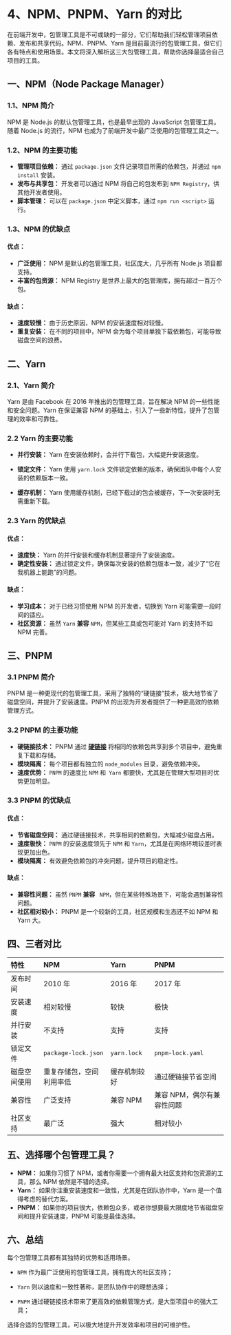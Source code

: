 # 4、NPM、PNPM、Yarn 的对比

在前端开发中，包管理工具是不可或缺的一部分，它们帮助我们轻松管理项目依赖、发布和共享代码。NPM、PNPM、Yarn 是目前最流行的包管理工具，但它们各有特点和使用场景。本文将深入解析这三大包管理工具，帮助你选择最适合自己项目的工具。

## 一、NPM（Node Package Manager）

### 1.1、NPM 简介

NPM 是 Node.js 的默认包管理工具，也是最早出现的 JavaScript 包管理工具。随着 Node.js 的流行，NPM 也成为了前端开发中最广泛使用的包管理工具之一。

### 1.2、NPM 的主要功能

- **管理项目依赖：** 通过 `package.json` 文件记录项目所需的依赖包，并通过 `npm install` 安装。
- **发布与共享包：** 开发者可以通过 NPM 将自己的包发布到 `NPM Registry`，供其他开发者使用。
- **脚本管理：** 可以在 `package.json` 中定义脚本，通过 `npm run <script>` 运行。

### 1.3、NPM 的优缺点

#### 优点：

- **广泛使用：** NPM 是默认的包管理工具，社区庞大，几乎所有 Node.js 项目都支持。
- **丰富的包资源：** NPM Registry 是世界上最大的包管理库，拥有超过一百万个包。

#### 缺点：

- **速度较慢：** 由于历史原因，NPM 的安装速度相对较慢。
- **重复安装：** 在不同的项目中，NPM 会为每个项目单独下载依赖包，可能导致磁盘空间的浪费。

## 二、Yarn

### 2.1、Yarn 简介

Yarn 是由 Facebook 在 2016 年推出的包管理工具，旨在解决 NPM 的一些性能和安全问题。Yarn 在保证兼容 NPM 的基础上，引入了一些新特性，提升了包管理的效率和可靠性。

### 2.2 Yarn 的主要功能

- **并行安装：** Yarn 在安装依赖时，会并行下载包，大幅提升安装速度。

- **锁定文件：** Yarn 使用 `yarn.lock` 文件锁定依赖的版本，确保团队中每个人安装的依赖版本一致。
- **缓存机制：** Yarn 使用缓存机制，已经下载过的包会被缓存，下一次安装时无需重新下载。

### 2.3 Yarn 的优缺点

#### 优点：

- **速度快：** Yarn 的并行安装和缓存机制显著提升了安装速度。
- **确定性安装：** 通过锁定文件，确保每次安装的依赖包版本一致，减少了“它在我机器上能跑”的问题。

#### 缺点：

- **学习成本：** 对于已经习惯使用 NPM 的开发者，切换到 Yarn 可能需要一段时间的适应。
- **社区资源：** 虽然 `Yarn` **兼容** `NPM`，但某些工具或包可能对 Yarn 的支持不如 NPM 完善。

## 三、PNPM

### 3.1 PNPM 简介

PNPM 是一种更现代的包管理工具，采用了独特的“硬链接”技术，极大地节省了磁盘空间，并提升了安装速度。PNPM 的出现为开发者提供了一种更高效的依赖管理方式。

### 3.2 PNPM 的主要功能

- **硬链接技术：** PNPM 通过 [**硬链接**](./6)<LinkIcon/> 将相同的依赖包共享到多个项目中，避免重复下载和存储。
- **模块隔离：** 每个项目都有独立的 `node_modules` 目录，避免依赖冲突。
- **速度优势：** `PNPM` 的速度比 `NPM` 和` Yarn` 都要快，尤其是在管理大型项目时优势更加明显。

### 3.3 PNPM 的优缺点

#### 优点：

- **节省磁盘空间：** 通过硬链接技术，共享相同的依赖包，大幅减少磁盘占用。
- **速度极快：** `PNPM` 的安装速度领先于 `NPM` 和 `Yarn`，尤其是在网络环境较差时表现更加出色。
- **模块隔离：** 有效避免依赖包的冲突问题，提升项目的稳定性。

#### 缺点：

- **兼容性问题：** 虽然 `PNPM` **兼容** ` NPM`，但在某些特殊场景下，可能会遇到兼容性问题。
- **社区相对较小：** PNPM 是一个较新的工具，社区规模和生态还不如 NPM 和 Yarn 大。

## 四、三者对比

| 特性         | NPM                      | Yarn         | PNPM                       |
| :----------- | :----------------------- | :----------- | :------------------------- |
| 发布时间     | 2010 年                  | 2016 年      | 2017 年                    |
| 安装速度     | 相对较慢                 | 较快         | 极快                       |
| 并行安装     | 不支持                   | 支持         | 支持                       |
| 锁定文件     | `package-lock.json`      | `yarn.lock`  | `pnpm-lock.yaml`           |
| 磁盘空间使用 | 重复存储包，空间利用率低 | 缓存机制较好 | 通过硬链接节省空间         |
| 兼容性       | 广泛支持                 | 兼容 NPM     | 兼容 NPM，偶尔有兼容性问题 |
| 社区支持     | 最广泛                   | 强大         | 相对较小                   |

## 五、选择哪个包管理工具？

- **NPM：** 如果你习惯了 NPM，或者你需要一个拥有最大社区支持和包资源的工具，那么 NPM 依然是不错的选择。
- **Yarn：** 如果你注重安装速度和一致性，尤其是在团队协作中，Yarn 是一个值得考虑的替代方案。
- **PNPM：** 如果你的项目很大，依赖包众多，或者你想要最大限度地节省磁盘空间和提升安装速度，PNPM 可能是最佳选择。

## 六、总结

每个包管理工具都有其独特的优势和适用场景。

- `NPM` 作为最广泛使用的包管理工具，拥有庞大的社区支持；

- `Yarn` 则以速度和一致性著称，是团队协作中的理想选择；

- `PNPM` 通过硬链接技术带来了更高效的依赖管理方式，是大型项目中的强大工具；

选择合适的包管理工具，可以极大地提升开发效率和项目的可维护性。
